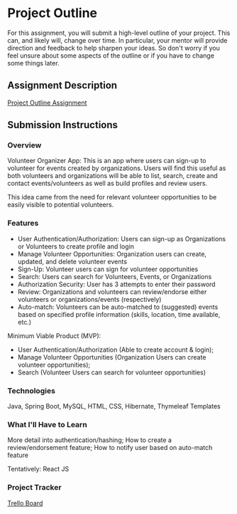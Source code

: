 # Project Outline
For this assignment, you will submit a high-level outline of your project. This can, and likely will, change over time. In particular, your mentor will provide direction and feedback to help sharpen your ideas. So don't worry if you feel unsure about some aspects of the outline or if you have to change some things later.

## Assignment Description
[Project Outline Assignment](https://education.launchcode.org/liftoff/modules/assignments/project-outline)

## Submission Instructions

### Overview
Volunteer Organizer App: This is an app where users can sign-up to volunteer for events created by organizations. Users will find this useful as both volunteers and organizations will be able to  list, search, create and contact events/volunteers as well as build profiles and review users.

This idea came from the need for relevant volunteer opportunities to be easily visible to potential volunteers.

### Features

<ul>
    <li>User Authentication/Authorization: Users can sign-up as Organizations or Volunteers to create profile and login</li>
    <li>Manage Volunteer Opportunities: Organization users can create, updated, and delete volunteer events</li>
    <li>Sign-Up: Volunteer users can sign for volunteer opportunities</li>
    <li>Search: Users can search for Volunteers, Events, or Organizations</li>
    <li>Authorization Security: User has 3 attempts to enter their password</li>
    <li>Review: Organizations and volunteers can review/endorse either volunteers or organizations/events (respectively)</li>
    <li>Auto-match: Volunteers can be auto-matched to (suggested) events based on specified profile information (skills, location, time available, etc.)</li>
</ul>

Minimum Viable Product (MVP):
<ul>
    <li>User Authentication/Authorization (Able to create account & login);</li>
    <li>Manage Volunteer Opportunities (Organization Users can create volunteer opportunities);</li>
    <li>Search (Volunteer Users can search for volunteer opportunities)</li>
</ul>

### Technologies
Java, Spring Boot, MySQL, HTML, CSS, Hibernate, Thymeleaf Templates

### What I'll Have to Learn
More detail into authentication/hashing; How to create a review/endorsement feature; How to notify user based on auto-match feature

Tentatively: React JS

### Project Tracker
[Trello Board](https://trello.com/b/hFPAhBlX/volunteer-organizer-project-board)
